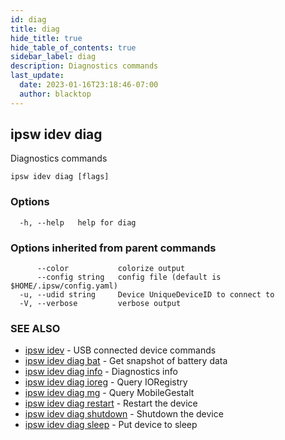 ```yaml
---
id: diag
title: diag
hide_title: true
hide_table_of_contents: true
sidebar_label: diag
description: Diagnostics commands
last_update:
  date: 2023-01-16T23:18:46-07:00
  author: blacktop
---
```

## ipsw idev diag

Diagnostics commands

```
ipsw idev diag [flags]
```

### Options

```
  -h, --help   help for diag
```

### Options inherited from parent commands

```
      --color           colorize output
      --config string   config file (default is $HOME/.ipsw/config.yaml)
  -u, --udid string     Device UniqueDeviceID to connect to
  -V, --verbose         verbose output
```

### SEE ALSO

* [ipsw idev](/docs/cli/ipsw/idev)	 - USB connected device commands
* [ipsw idev diag bat](/docs/cli/ipsw/idev/diag/bat)	 - Get snapshot of battery data
* [ipsw idev diag info](/docs/cli/ipsw/idev/diag/info)	 - Diagnostics info
* [ipsw idev diag ioreg](/docs/cli/ipsw/idev/diag/ioreg)	 - Query IORegistry
* [ipsw idev diag mg](/docs/cli/ipsw/idev/diag/mg)	 - Query MobileGestalt
* [ipsw idev diag restart](/docs/cli/ipsw/idev/diag/restart)	 - Restart the device
* [ipsw idev diag shutdown](/docs/cli/ipsw/idev/diag/shutdown)	 - Shutdown the device
* [ipsw idev diag sleep](/docs/cli/ipsw/idev/diag/sleep)	 - Put device to sleep

